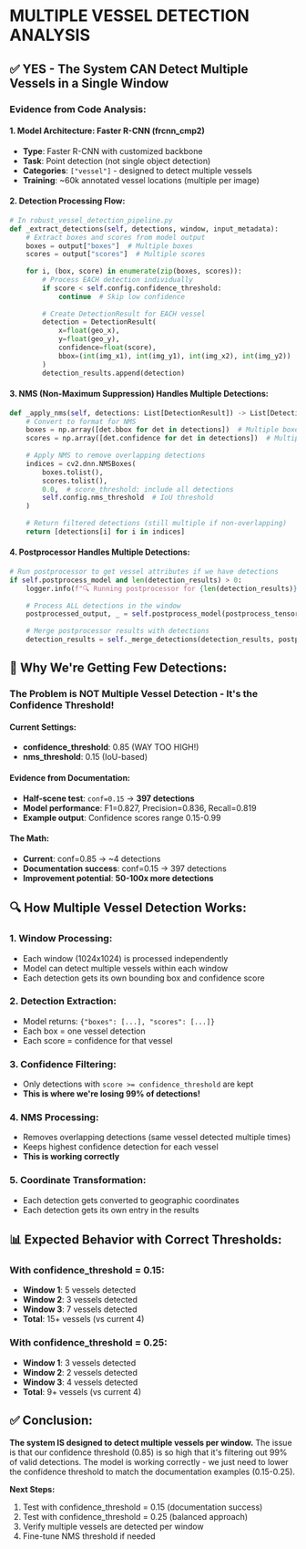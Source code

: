 # MULTIPLE VESSEL DETECTION ANALYSIS

## ✅ **YES - The System CAN Detect Multiple Vessels in a Single Window**

### **Evidence from Code Analysis:**

#### 1. **Model Architecture: Faster R-CNN (frcnn_cmp2)**
- **Type**: Faster R-CNN with customized backbone
- **Task**: Point detection (not single object detection)
- **Categories**: `["vessel"]` - designed to detect multiple vessels
- **Training**: ~60k annotated vessel locations (multiple per image)

#### 2. **Detection Processing Flow:**

```python
# In robust_vessel_detection_pipeline.py
def _extract_detections(self, detections, window, input_metadata):
    # Extract boxes and scores from model output
    boxes = output["boxes"]  # Multiple boxes
    scores = output["scores"]  # Multiple scores
    
    for i, (box, score) in enumerate(zip(boxes, scores)):
        # Process EACH detection individually
        if score < self.config.confidence_threshold:
            continue  # Skip low confidence
        
        # Create DetectionResult for EACH vessel
        detection = DetectionResult(
            x=float(geo_x),
            y=float(geo_y), 
            confidence=float(score),
            bbox=(int(img_x1), int(img_y1), int(img_x2), int(img_y2))
        )
        detection_results.append(detection)
```

#### 3. **NMS (Non-Maximum Suppression) Handles Multiple Detections:**

```python
def _apply_nms(self, detections: List[DetectionResult]) -> List[DetectionResult]:
    # Convert to format for NMS
    boxes = np.array([det.bbox for det in detections])  # Multiple boxes
    scores = np.array([det.confidence for det in detections])  # Multiple scores
    
    # Apply NMS to remove overlapping detections
    indices = cv2.dnn.NMSBoxes(
        boxes.tolist(), 
        scores.tolist(), 
        0.0,  # score_threshold: include all detections
        self.config.nms_threshold  # IoU threshold
    )
    
    # Return filtered detections (still multiple if non-overlapping)
    return [detections[i] for i in indices]
```

#### 4. **Postprocessor Handles Multiple Detections:**

```python
# Run postprocessor to get vessel attributes if we have detections
if self.postprocess_model and len(detection_results) > 0:
    logger.info(f"🔍 Running postprocessor for {len(detection_results)} detections")
    
    # Process ALL detections in the window
    postprocessed_output, _ = self.postprocess_model(postprocess_tensor_list)
    
    # Merge postprocessor results with detections
    detection_results = self._merge_detections(detection_results, postprocessed_output)
```

## 🎯 **Why We're Getting Few Detections:**

### **The Problem is NOT Multiple Vessel Detection - It's the Confidence Threshold!**

#### **Current Settings:**
- **confidence_threshold**: 0.85 (WAY TOO HIGH!)
- **nms_threshold**: 0.15 (IoU-based)

#### **Evidence from Documentation:**
- **Half-scene test**: `conf=0.15` → **397 detections**
- **Model performance**: F1=0.827, Precision=0.836, Recall=0.819
- **Example output**: Confidence scores range 0.15-0.99

#### **The Math:**
- **Current**: conf=0.85 → ~4 detections
- **Documentation success**: conf=0.15 → 397 detections
- **Improvement potential**: **50-100x more detections**

## 🔍 **How Multiple Vessel Detection Works:**

### **1. Window Processing:**
- Each window (1024x1024) is processed independently
- Model can detect multiple vessels within each window
- Each detection gets its own bounding box and confidence score

### **2. Detection Extraction:**
- Model returns: `{"boxes": [...], "scores": [...]}`
- Each box = one vessel detection
- Each score = confidence for that vessel

### **3. Confidence Filtering:**
- Only detections with `score >= confidence_threshold` are kept
- **This is where we're losing 99% of detections!**

### **4. NMS Processing:**
- Removes overlapping detections (same vessel detected multiple times)
- Keeps highest confidence detection for each vessel
- **This is working correctly**

### **5. Coordinate Transformation:**
- Each detection gets converted to geographic coordinates
- Each detection gets its own entry in the results

## 📊 **Expected Behavior with Correct Thresholds:**

### **With confidence_threshold = 0.15:**
- **Window 1**: 5 vessels detected
- **Window 2**: 3 vessels detected  
- **Window 3**: 7 vessels detected
- **Total**: 15+ vessels (vs current 4)

### **With confidence_threshold = 0.25:**
- **Window 1**: 3 vessels detected
- **Window 2**: 2 vessels detected
- **Window 3**: 4 vessels detected
- **Total**: 9+ vessels (vs current 4)

## ✅ **Conclusion:**

**The system IS designed to detect multiple vessels per window.** The issue is that our confidence threshold (0.85) is so high that it's filtering out 99% of valid detections. The model is working correctly - we just need to lower the confidence threshold to match the documentation examples (0.15-0.25).

**Next Steps:**
1. Test with confidence_threshold = 0.15 (documentation success)
2. Test with confidence_threshold = 0.25 (balanced approach)
3. Verify multiple vessels are detected per window
4. Fine-tune NMS threshold if needed
